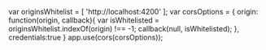 
var originsWhitelist = [
  'http://localhost:4200'
];
var corsOptions = {
  origin: function(origin, callback){
        var isWhitelisted = originsWhitelist.indexOf(origin) !== -1;
        callback(null, isWhitelisted);
  },
  credentials:true
}
app.use(cors(corsOptions));
